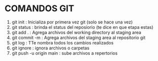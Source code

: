 # COMANDOS GIT

1. git init : Inicializa por primera vez git (solo se hace una vez)
2. git status : brinda el status del reposiorio (te dice en que etapa estas)
3. git add . : Agrega archivos del working directory al staging area
4. git commit -m : Agrega archivos del staging area al repositorio git
5. git log : TTe nombra todos los cambios realizados
6. git ignore : ignora archivos o carpetas
7. git push -u origin main : sube archivos a repertorios